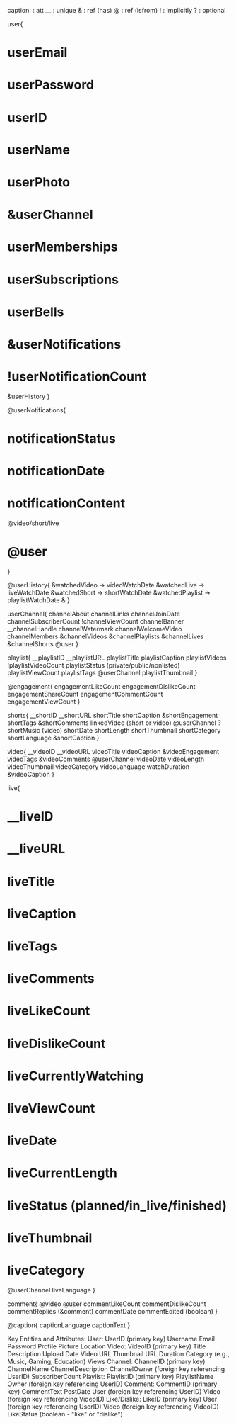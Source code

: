 caption:
  : att
__ : unique
& : ref (has)
@ : ref (isfrom)
! : implicitly
? : optional

user{
#  userEmail
#  userPassword
#  userID
#  userName
#  userPhoto
#  &userChannel
#  userMemberships
#  userSubscriptions
#  userBells
#  &userNotifications
#  !userNotificationCount
  &userHistory
}

@userNotifications{
#  notificationStatus
#  notificationDate
#  notificationContent
  @video/short/live
#  @user
}

@userHistory{
  &watchedVideo -> videoWatchDate
  &watchedLive -> liveWatchDate
  &watchedShort -> shortWatchDate
  &watchedPlaylist -> playlistWatchDate
  &
}

userChannel{
  channelAbout
  channelLinks
  channelJoinDate
  channelSubscriberCount
  !channelViewCount
  channelBanner
  __channelHandle
  channelWatermark
  channelWelcomeVideo
  channelMembers
  &channelVideos
  &channelPlaylists
  &channelLives
  &channelShorts
  @user
}

playlist{
  __playlistID
  __playlistURL
  playlistTitle
  playlistCaption
  playlistVideos
  !playlistVideoCount
  playlistStatus (private/public/nonlisted)
  playlistViewCount
  playlistTags
  @userChannel
  playlistThumbnail
}

@engagement{
  engagementLikeCount
  engagementDislikeCount
  engagementShareCount
  engagementCommentCount
  engagementViewCount
}

shorts{
  __shortID
  __shortURL
  shortTitle
  shortCaption
  &shortEngagement
  shortTags
  &shortComments
  linkedVideo (short or video)
  @userChannel
  ?shortMusic (video)
  shortDate
  shortLength
  shortThumbnail
  shortCategory
  shortLanguage
  &shortCaption
}

video{
  __videoID
  __videoURL
  videoTitle
  videoCaption
  &videoEngagement
  videoTags
  &videoComments
  @userChannel
  videoDate
  videoLength
  videoThumbnail
  videoCategory
  videoLanguage
  watchDuration
  &videoCaption
}

live{
#  __liveID
#  __liveURL
#  liveTitle
#  liveCaption
#  liveTags
#  liveComments
#  liveLikeCount
#  liveDislikeCount
#  liveCurrentlyWatching
#  liveViewCount
#  liveDate
#  liveCurrentLength
#  liveStatus (planned/in_live/finished)
#  liveThumbnail
#  liveCategory
  @userChannel
  liveLanguage
}

comment{
  @video
  @user
  commentLikeCount
  commentDislikeCount
  commentReplies (&comment)
  commentDate
  commentEdited (boolean)
}

@caption{
  captionLanguage
  captionText
}




Key Entities and Attributes:
User:
UserID (primary key)
Username
Email
Password
Profile Picture
Location
Video:
VideoID (primary key)
Title
Description
Upload Date
Video URL
Thumbnail URL
Duration
Category (e.g., Music, Gaming, Education)
Views
Channel:
ChannelID (primary key)
ChannelName
ChannelDescription
ChannelOwner (foreign key referencing UserID)
SubscriberCount
Playlist:
PlaylistID (primary key)
PlaylistName
Owner (foreign key referencing UserID)
Comment:
CommentID (primary key)
CommentText
PostDate
User (foreign key referencing UserID)
Video (foreign key referencing VideoID)
Like/Dislike:
LikeID (primary key)
User (foreign key referencing UserID)
Video (foreign key referencing VideoID)
LikeStatus (boolean - "like" or "dislike")